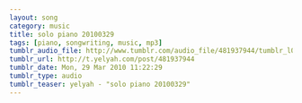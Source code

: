 ```yaml
---
layout: song
category: music
title: solo piano 20100329
tags: [piano, songwriting, music, mp3]
tumblr_audio_file: http://www.tumblr.com/audio_file/481937944/tumblr_l01xhhABLe1qzo4ep
tumblr_url: http://t.yelyah.com/post/481937944
tumblr_date: Mon, 29 Mar 2010 11:22:29
tumblr_type: audio
tumblr_teaser: yelyah - "solo piano 20100329"
---
```

